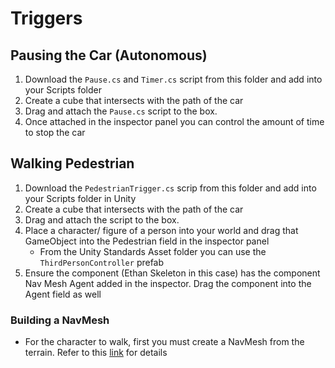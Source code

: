 # Triggers
## Pausing the Car (Autonomous)
1. Download the `Pause.cs` and `Timer.cs` script from this folder and add into your Scripts folder
1. Create a cube that intersects with the path of the car
2. Drag and attach the `Pause.cs` script to the box.
3. Once attached in the inspector panel you can control the amount of time to stop the car


## Walking Pedestrian
1. Download the `PedestrianTrigger.cs` scrip from this folder and add into your Scripts folder in Unity
2. Create a cube that intersects with the path of the car
3. Drag and attach the script to the box.
4. Place a character/ figure of a person into your world and drag that GameObject into the Pedestrian field in the inspector panel
	* From the Unity Standards Asset folder you can use the `ThirdPersonController` prefab
5. Ensure the component (Ethan Skeleton in this case) has the component Nav Mesh Agent added in the inspector. Drag the component into the Agent field as well

### Building a NavMesh
* For the character to walk, first you must create a NavMesh from the terrain. Refer to this [link](https://docs.unity3d.com/Manual/nav-BuildingNavMesh.html) for details

